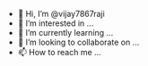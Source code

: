 - 👋 Hi, I’m @vijay7867raji
- 👀 I’m interested in ...
- 🌱 I’m currently learning ...
- 💞️ I’m looking to collaborate on ...
- 📫 How to reach me ...

<!---
vijay7867raji/vijay7867raji is a ✨ special ✨ repository because its `README.md` (this file) appears on your GitHub profile.
You can click the Preview link to take a look at your changes.
--->
